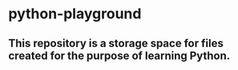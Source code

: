 # python-playground

## This repository is a storage space for files created for the purpose of learning Python.
